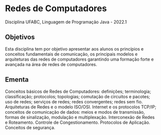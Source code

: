 # Redes de Computadores
Disciplina UFABC, Linguagem de Programação Java - 2022.1

## Objetivos
Esta disciplina tem por objetivo apresentar aos alunos os princípios e conceitos fundamentais de comunicação, os principais modelos e arquiteturas das redes de computadores garantindo uma formação forte e avançada na área de redes de computadores.

## Ementa
Conceitos básicos de Redes de Computadores: definições; terminologia; classificação; protocolos; topologias; comutação de circuitos e pacotes; uso de redes; serviços de redes; redes convergentes; redes sem fio. Arquiteturas de Redes e o modelo ISO/OSI. Internet e os protocolos TCP/IP; conceitos de comunicação de dados: meios e modos de transmissão, formas de sinalização, modulação e multiplexação. Interconexão de Redes e Roteamento. Controle de Congestionamento. Protocolos de Aplicação. Conceitos de segurança.
